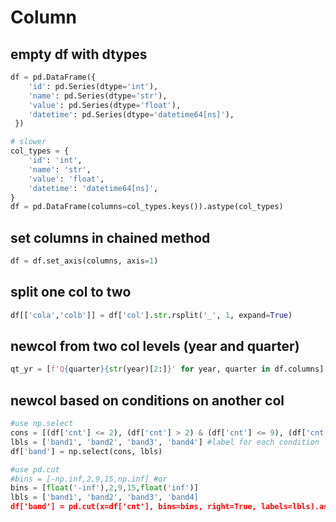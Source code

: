 # Column

## empty df with dtypes
```py
df = pd.DataFrame({
    'id': pd.Series(dtype='int'),
    'name': pd.Series(dtype='str'),
    'value': pd.Series(dtype='float'),
    'datetime': pd.Series(dtype='datetime64[ns]'),
 })

# slower
col_types = {
    'id': 'int',
    'name': 'str',
    'value': 'float',
    'datetime': 'datetime64[ns]',    
}
df = pd.DataFrame(columns=col_types.keys()).astype(col_types)
```

## set columns in chained method
```py
df = df.set_axis(columns, axis=1)
```

## split one col to two
```py
df[['cola','colb']] = df['col'].str.rsplit('_', 1, expand=True)
```

## newcol from two col levels (year and quarter)
```py
qt_yr = [f'Q{quarter}{str(year)[2:]}' for year, quarter in df.columns]
```

## newcol based on conditions on another col
```py
#use np.select
cons = [(df['cnt'] <= 2), (df['cnt'] > 2) & (df['cnt'] <= 9), (df['cnt'] > 9) & (df['cnt'] <= 15), (df['cnt'] > 15)]
lbls = ['band1', 'band2', 'band3', 'band4'] #label for each condition
df['band'] = np.select(cons, lbls)

#use pd.cut
#bins = [-np.inf,2,9,15,np.inf] #or
bins = [float('-inf'),2,9,15,float('inf')]
lbls = ['band1', 'band2', 'band3', 'band4]
df['band'] = pd.cut(x=df['cnt'], bins=bins, right=True, labels=lbls).astype(str) #change category to str
```
